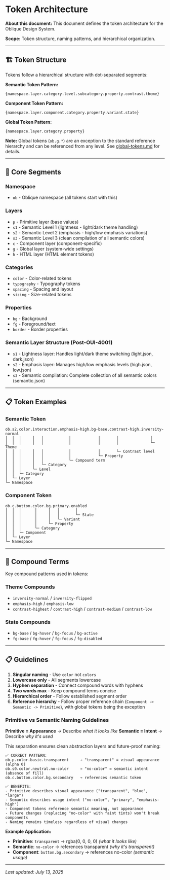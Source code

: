 # Token Architecture

**About this document:** This document defines the token architecture for the Oblique Design System.

**Scope:** Token structure, naming patterns, and hierarchical organization.

---

## 🏗️ **Token Structure**

Tokens follow a hierarchical structure with dot-separated segments:

**Semantic Token Pattern:**
```
{namespace.layer.category.level.subcategory.property.contrast.theme}
```

**Component Token Pattern:**
```
{namespace.layer.component.category.property.variant.state}
```

**Global Token Pattern:**
```
{namespace.layer.category.property}
```

**Note:** Global tokens (`ob.g.*`) are an exception to the standard reference hierarchy and can be referenced from any level. See [global-tokens.md](./global-tokens.md) for details.

---

## 🔧 **Core Segments**

### **Namespace**
- `ob` - Oblique namespace (all tokens start with this)

### **Layers**
- `p` - Primitive layer (base values)
- `s1` - Semantic Level 1 (lightness - light/dark theme handling)
- `s2` - Semantic Level 2 (emphasis - high/low emphasis variations)
- `s3` - Semantic Level 3 (clean compilation of all semantic colors)
- `c` - Component layer (component-specific)
- `g` - Global layer (system-wide settings)
- `h` - HTML layer (HTML element tokens)

### **Categories**
- `color` - Color-related tokens
- `typography` - Typography tokens
- `spacing` - Spacing and layout
- `sizing` - Size-related tokens

### **Properties**
- `bg` - Background
- `fg` - Foreground/text
- `border` - Border properties

### **Semantic Layer Structure (Post-OUI-4001)**
- `s1` - Lightness layer: Handles light/dark theme switching (light.json, dark.json)
- `s2` - Emphasis layer: Manages high/low emphasis levels (high.json, low.json)
- `s3` - Semantic compilation: Complete collection of all semantic colors (semantic.json)

---

## 📋 **Token Examples**

### **Semantic Token**
```
ob.s2.color.interaction.emphasis-high.bg-base.contrast-high.inversity-normal
│  │  │     │   │           │            │       │              │
│  │  │     │   │           │            │       │              └─ Theme
│  │  │     │   │           │            │       └─ Contrast level
│  │  │     │   │           │            └─ Property
│  │  │     │   │           └─ Compound term
│  │  │     │   └─ Category
│  │  │     └─ Level
│  │  └─ Category
│  └─ Layer
└─ Namespace
```

### **Component Token**
```
ob.c.button.color.bg.primary.enabled
│  │  │      │     │   │       │
│  │  │      │     │   │       └─ State
│  │  │      │     │   └─ Variant
│  │  │      │     └─ Property
│  │  │      └─ Category
│  │  └─ Component
│  └─ Layer
└─ Namespace
```

---

## 🔗 **Compound Terms**

Key compound patterns used in tokens:

### **Theme Compounds**
- `inversity-normal` / `inversity-flipped`
- `emphasis-high` / `emphasis-low`
- `contrast-highest` / `contrast-high` / `contrast-medium` / `contrast-low`

### **State Compounds**
- `bg-base` / `bg-hover` / `bg-focus` / `bg-active`
- `fg-base` / `fg-hover` / `fg-focus` / `fg-disabled`

---

## 📋 **Guidelines**

1. **Singular naming** - Use `color` not `colors`
2. **Lowercase only** - All segments lowercase
3. **Hyphen separation** - Connect compound words with hyphens
4. **Two words max** - Keep compound terms concise
5. **Hierarchical order** - Follow established segment order
6. **Reference hierarchy** - Follow proper reference chain (`Component -> Semantic -> Primitive`), with global tokens being the exception

### **Primitive vs Semantic Naming Guidelines**

**Primitive = Appearance** → Describe *what it looks like*
**Semantic = Intent** → Describe *why it's used*

This separation ensures clean abstraction layers and future-proof naming:

```
✅ CORRECT PATTERN:
ob.p.color.basic.transparent     → "transparent" = visual appearance (alpha 0)
ob.s0.color.neutral.no-color     → "no-color" = semantic intent (absence of fill)
ob.c.button.color.bg.secondary   → references semantic token

✅ BENEFITS:
- Primitive describes visual appearance ("transparent", "blue", "large")
- Semantic describes usage intent ("no-color", "primary", "emphasis-high")  
- Component tokens reference semantic meaning, not appearance
- Future changes (replacing "no-color" with faint tints) won't break components
- Naming remains timeless regardless of visual changes
```

**Example Application:**
- **Primitive**: `transparent` → rgba(0, 0, 0, 0) *(what it looks like)*
- **Semantic**: `no-color` → references transparent *(why it's transparent)*
- **Component**: `button.bg.secondary` → references no-color *(semantic usage)*

---

*Last updated: July 13, 2025*
